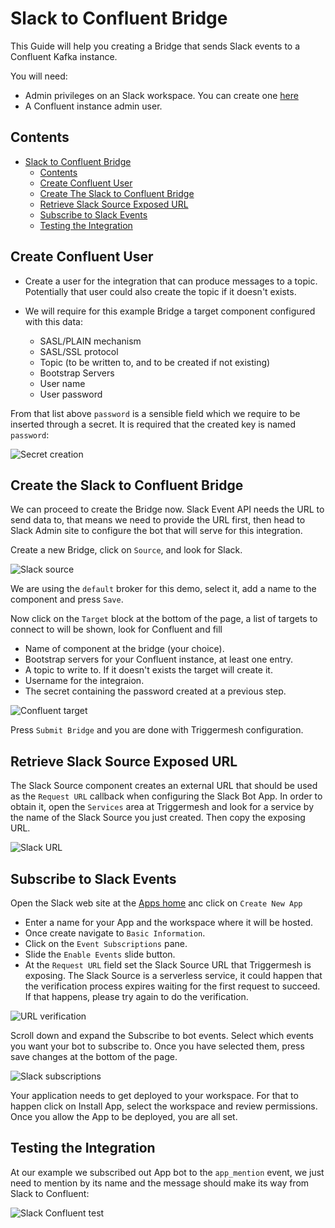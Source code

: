 # Slack to Confluent Bridge

This Guide will help you creating a Bridge that sends Slack events to a Confluent Kafka instance.

You will need:

- Admin privileges on an Slack workspace. You can create one [here](https://slack.com/create)
- A Confluent instance admin user.

## Contents

- [Slack to Confluent Bridge](#slack-to-confluent-bridge)
  - [Contents](#contents)
  - [Create Confluent User](#create-confluent-user)
  - [Create The Slack to Confluent Bridge](#create-the-slack-to-confluent-bridge)
  - [Retrieve Slack Source Exposed URL](#retrieve-slack-source-exposed-url)
  - [Subscribe to Slack Events](#subscribe-to-slack-events)
  - [Testing the Integration](#testing-the-integration)

## Create Confluent User

- Create a user for the integration that can produce messages to a topic. Potentially that user could also create the topic if it doesn't exists.
- We will require for this example Bridge a target component configured with this data:

  - SASL/PLAIN mechanism
  - SASL/SSL protocol
  - Topic (to be written to, and to be created if not existing)
  - Bootstrap Servers
  - User name
  - User password

From that list above `password` is a sensible field which we require to be inserted through a secret. It is required that the created key is named `password`:

![Secret creation](../../images/slack-confluent-bridge/secret-creation.png)

## Create the Slack to Confluent Bridge

We can proceed to create the Bridge now. Slack Event API needs the URL to send data to, that means we need to provide the URL first, then head to Slack Admin site to configure the bot that will serve for this integration.

Create a new Bridge, click on `Source`, and look for Slack.

![Slack source](../../images/slack-confluent-bridge/slack-source-list.png)

We are using the `default` broker for this demo, select it, add a name to the component and press `Save`.

Now click on the `Target` block at the bottom of the page, a list of targets to connect to will be shown, look for Confluent and fill

- Name of component at the bridge (your choice).
- Bootstrap servers for your Confluent instance, at least one entry.
- A topic to write to. If it doesn't exists the target will create it.
- Username for the integraion.
- The secret containing the password created at a previous step.

![Confluent target](../../images/slack-confluent-bridge/confluent-target.png)

Press `Submit Bridge` and you are done with Triggermesh configuration.

## Retrieve Slack Source Exposed URL

The Slack Source component creates an external URL that should be used as the `Request URL` callback when configuring the Slack Bot App. In order to obtain it, open the `Services` area at Triggermesh and look for a service by the name of the Slack Source you just created. Then copy the exposing URL.

![Slack URL](../../images/slack-confluent-bridge/slack-url.png)

## Subscribe to Slack Events

Open the Slack web site at the [Apps home](https://api.slack.com/apps) anc click on `Create New App`

- Enter a name for your App and the workspace where it will be hosted.
- Once create navigate to `Basic Information`.
- Click on the `Event Subscriptions` pane.
- Slide the `Enable Events` slide button.
- At the `Request URL` field set the Slack Source URL that Triggermesh is exposing. The Slack Source is a serverless service, it could happen that the verification process expires waiting for the first request to succeed. If that happens, please try again to do the verification.

![URL verification](../../images/slack-confluent-bridge/url-verification.png)

Scroll down and expand the Subscribe to bot events. Select which events you want your bot to subscribe to.
Once you have selected them, press save changes at the bottom of the page.

![Slack subscriptions](../../images/slack-confluent-bridge/slack-subscriptions.png)

Your application needs to get deployed to your workspace. For that to happen click on Install App, select the workspace and review permissions.
Once you allow the App to be deployed, you are all set.

## Testing the Integration

At our example we subscribed out App bot to the `app_mention` event, we just need to mention by its name and the message should make its way from Slack to Confluent:

![Slack Confluent test](../../images/slack-confluent-bridge/slack-confluent-test.png)
